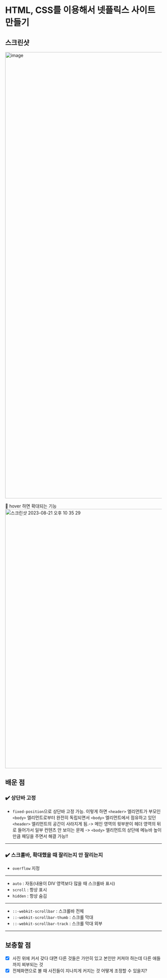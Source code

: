 # HTML, CSS를 이용해서 넷플릭스 사이트 만들기

## 스크린샷

<img width="1437" alt="image" src="https://github.com/stop0ho/goorm_jiho/assets/68852637/6a228ec4-bf85-4c3a-b962-f001b28ecae5">

🔽 hover 하면 확대되는 기능
<img width="835" alt="스크린샷 2023-08-21 오후 10 35 29" src="https://github.com/stop0ho/goorm_jiho/assets/68852637/456a6d03-5327-44e9-996f-99a9a648f280">

## 배운 점

### ✔️ 상단바 고정

- `fixed-position`으로 상단바 고정 가능. 이렇게 하면 `<header>` 엘리먼트가 부모인 `<body>` 엘리먼트로부터 완전히 독립되면서 `<body>` 엘리먼트에서 점유하고 있던 `<header>` 엘리먼트의 공간이 사라지게 됨.-> 메인 영역의 윗부분이 헤더 영역의 뒤로 들어가서 일부 컨텐츠 안 보이는 문제 -> `<body>` 엘리먼트의 상단에 메뉴바 높이 만큼 패딩을 주면서 해결 가능!!

---

### ✔️ 스크롤바, 확대했을 때 잘리는지 안 잘리는지

- `overflow` 지정

---

- `auto` : 자동(내용이 DIV 영역보다 많을 때 스크롤바 표시)
- `scroll` : 항상 표시
- `hidden` : 항상 숨김

---

- `::-webkit-scrollbar` : 스크롤바 전체
- `::-webkit-scrollbar-thumb` : 스크롤 막대
- `::-webkit-scrollbar-track` : 스크롤 막대 외부

---

## 보충할 점

- [x] 사진 위에 커서 갖다 대면 다른 것들은 가만히 있고 본인만 커져야 하는데 다른 애들까지 찌부되는 것
- [x] 전체화면으로 볼 때 사진들이 지나치게 커지는 것 어떻게 조정할 수 있을지?
